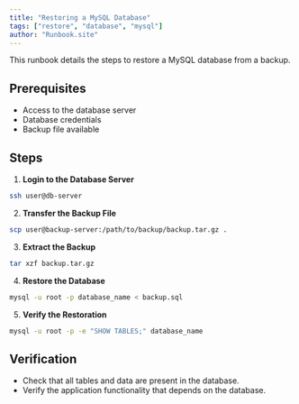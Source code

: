 ```yaml
---
title: "Restoring a MySQL Database"
tags: ["restore", "database", "mysql"]
author: "Runbook.site"
---
```


This runbook details the steps to restore a MySQL database from a backup.

## Prerequisites
- Access to the database server
- Database credentials
- Backup file available

## Steps

1. **Login to the Database Server**
```bash
ssh user@db-server
```
2. **Transfer the Backup File**
```bash
scp user@backup-server:/path/to/backup/backup.tar.gz .
```
3. **Extract the Backup**
```bash
tar xzf backup.tar.gz
```
4. **Restore the Database**
```bash
mysql -u root -p database_name < backup.sql
```
5. **Verify the Restoration**
```bash
mysql -u root -p -e "SHOW TABLES;" database_name
```

## Verification
- Check that all tables and data are present in the database.
- Verify the application functionality that depends on the database.